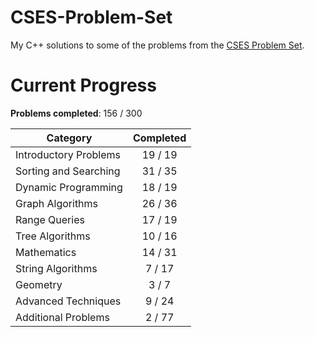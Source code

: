 # CSES-Problem-Set

My C++ solutions to some of the problems from the [CSES Problem Set](https://cses.fi/problemset/).

# Current Progress

**Problems completed**: 156 / 300

| Category              | Completed |
| --------------------- | :-------: |
| Introductory Problems |  19 / 19  |
| Sorting and Searching |  31 / 35  |
| Dynamic Programming   |  18 / 19  |
| Graph Algorithms      |  26 / 36  |
| Range Queries         |  17 / 19  |
| Tree Algorithms       |  10 / 16  |
| Mathematics           |  14 / 31  |
| String Algorithms     |   7 / 17  |
| Geometry              |   3 / 7   |
| Advanced Techniques   |   9 / 24  |
| Additional Problems   |   2 / 77  |
